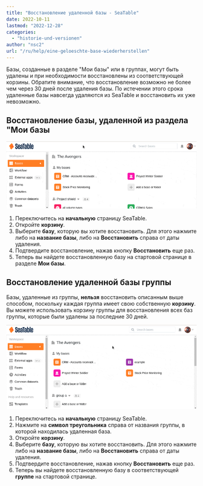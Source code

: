 ```yaml
---
title: "Восстановление удаленной базы - SeaTable"
date: 2022-10-11
lastmod: "2022-12-28"
categories: 
  - "historie-und-versionen"
author: "nsc2"
url: "/ru/help/eine-geloeschte-base-wiederherstellen"
---
```


Базы, созданные в разделе "Мои базы" или в группах, могут быть удалены и при необходимости восстановлены из соответствующей корзины. Обратите внимание, что восстановление возможно не более чем через 30 дней после удаления базы. По истечении этого срока удаленные базы навсегда удаляются из SeaTable и восстановить их уже невозможно.

## Восстановление базы, удаленной из раздела "Мои базы

![Восстановить базу, удаленную из &quot;Моих баз](images/restore-a-deleted-base-1.gif)

1. Переключитесь на **начальную** страницу SeaTable.
2. Откройте **корзину**.
3. Выберите **базу**, которую вы хотите восстановить. Для этого нажмите либо на **название базы**, либо на **Восстановить** справа от даты удаления.
4. Подтвердите восстановление, нажав кнопку **Восстановить** еще раз.
5. Теперь вы найдете восстановленную базу на стартовой странице в разделе **Мои базы**.

## Восстановление удаленной базы группы

Базы, удаленные из группы, **нельзя** восстановить описанным выше способом, поскольку каждая группа имеет свою собственную **корзину**. Вы можете использовать корзину группы для восстановления всех баз группы, которые были удалены за последние 30 дней.

![Восстановление базы, удаленной из группы](images/restore-a-deleted-base-of-a-group.gif)

1. Переключитесь на **начальную** страницу SeaTable.
2. Нажмите на **символ треугольника** справа от названия группы, в которой находилась удаленная база.
3. Откройте **корзину**.
4. Выберите **базу**, которую вы хотите восстановить. Для этого нажмите либо на **название базы**, либо на **Восстановить** справа от даты удаления.
5. Подтвердите восстановление, нажав кнопку **Восстановить** еще раз.
6. Теперь вы найдете восстановленную базу в соответствующей **группе** на стартовой странице.
